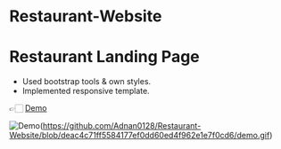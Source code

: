 # Restaurant-Website
# Restaurant Landing Page

- Used bootstrap tools & own styles.
- Implemented responsive template.

👉🏻 [Demo](https://yaninatrekhleb.github.io/restaurant-website/)

![Demo](img/demo.gif)(https://github.com/Adnan0128/Restaurant-Website/blob/deac4c71ff5584177ef0dd60ed4f962e1e7f0cd6/demo.gif)
